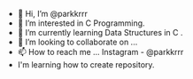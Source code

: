 - 👋 Hi, I’m @parkkrrr
- 👀 I’m interested in C Programming.
- 🌱 I’m currently learning Data Structures in C .
- 💞️ I’m looking to collaborate on ...
- 📫 How to reach me ... Instagram - @parkkrrr
- I'm learning how to create repository.
<!---
parkkrrr/parkkrrr is a ✨ special ✨ repository because its `README.md` (this file) appears on your GitHub profile.
You can click the Preview link to take a look at your changes.
--->
